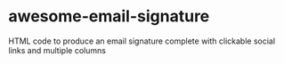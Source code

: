 # awesome-email-signature
HTML code to produce an email signature complete with clickable social links and multiple columns
